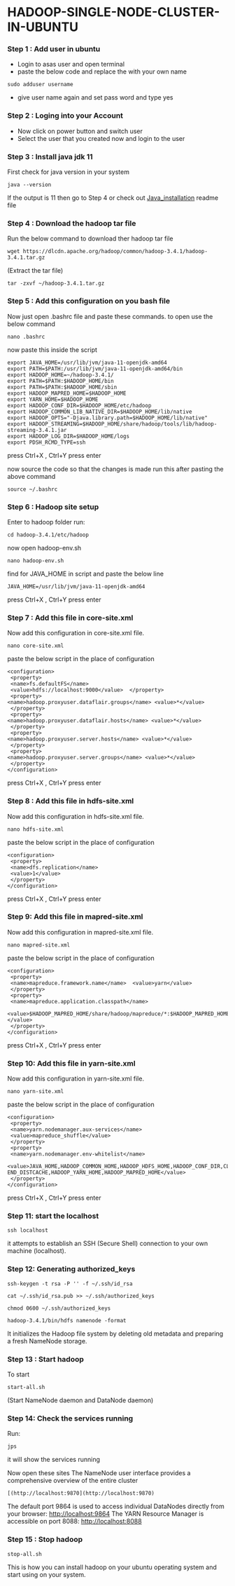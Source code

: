 # HADOOP-SINGLE-NODE-CLUSTER-IN-UBUNTU

### Step 1 : Add user in ubuntu 
- Login to asas user and open terminal
- paste the below code and replace the <username> with your own name
~~~shell
sudo adduser username
~~~
- give user name again and set pass word and type yes

### Step 2 : Loging into your Account
- Now click on power button and switch user
- Select the user that you created now and login to the user

### Step 3 : Install java jdk 11
First check for java version in your system 
~~~shell
java --version
~~~
If the output is 11 then go to Step 4
or check out [Java_installation](java_installation) readme file 

### Step 4 : Download the hadoop tar file 
Run the below command to download ther hadoop tar file 
~~~shell
wget https://dlcdn.apache.org/hadoop/common/hadoop-3.4.1/hadoop-3.4.1.tar.gz
~~~
(Extract the tar file)
~~~shell
tar -zxvf ~/hadoop-3.4.1.tar.gz 
~~~

### Step 5 : Add this configuration on you bash file

Now just open .bashrc file and paste these commands.
to open use the below command 
~~~shell
nano .bashrc
~~~
now paste this inside the script 
~~~shell
export JAVA_HOME=/usr/lib/jvm/java-11-openjdk-amd64 
export PATH=$PATH:/usr/lib/jvm/java-11-openjdk-amd64/bin 
export HADOOP_HOME=~/hadoop-3.4.1/ 
export PATH=$PATH:$HADOOP_HOME/bin 
export PATH=$PATH:$HADOOP_HOME/sbin 
export HADOOP_MAPRED_HOME=$HADOOP_HOME 
export YARN_HOME=$HADOOP_HOME 
export HADOOP_CONF_DIR=$HADOOP_HOME/etc/hadoop 
export HADOOP_COMMON_LIB_NATIVE_DIR=$HADOOP_HOME/lib/native 
export HADOOP_OPTS="-Djava.library.path=$HADOOP_HOME/lib/native" 
export HADOOP_STREAMING=$HADOOP_HOME/share/hadoop/tools/lib/hadoop-streaming-3.4.1.jar
export HADOOP_LOG_DIR=$HADOOP_HOME/logs 
export PDSH_RCMD_TYPE=ssh
~~~
press Ctrl+X , Ctrl+Y press enter

now source the code so that the changes is made
run this after pasting the above command
~~~shell
source ~/.bashrc
~~~
### Step 6 : Hadoop site setup

Enter to hadoop folder 
run:
~~~shell
cd hadoop-3.4.1/etc/hadoop
~~~
now open hadoop-env.sh
~~~shell
nano hadoop-env.sh
~~~
find for JAVA_HOME in script and paste the below line 
~~~shell
JAVA_HOME=/usr/lib/jvm/java-11-openjdk-amd64 
~~~
press Ctrl+X , Ctrl+Y press enter

### Step 7 : Add this file in core-site.xml

Now add this configuration in core-site.xml file.
~~~shell
nano core-site.xml
~~~
paste the below script in the place of configuration
~~~shell
<configuration> 
 <property> 
 <name>fs.defaultFS</name> 
 <value>hdfs://localhost:9000</value>  </property> 
 <property> 
<name>hadoop.proxyuser.dataflair.groups</name> <value>*</value> 
 </property> 
 <property> 
<name>hadoop.proxyuser.dataflair.hosts</name> <value>*</value> 
 </property> 
 <property> 
<name>hadoop.proxyuser.server.hosts</name> <value>*</value> 
 </property> 
 <property> 
<name>hadoop.proxyuser.server.groups</name> <value>*</value> 
 </property> 
</configuration>
~~~
press Ctrl+X , Ctrl+Y press enter

### Step 8 : Add this file in hdfs-site.xml
Now add this configuration in hdfs-site.xml file.
~~~shell
nano hdfs-site.xml
~~~
paste the below script in the place of configuration
~~~ shell
<configuration> 
 <property> 
 <name>dfs.replication</name> 
 <value>1</value> 
 </property> 
</configuration>
~~~
press Ctrl+X , Ctrl+Y press enter

### Step 9: Add this file in mapred-site.xml
Now add this configuration in mapred-site.xml file.
~~~shell
nano mapred-site.xml
~~~
paste the below script in the place of configuration
~~~shell
<configuration> 
 <property> 
 <name>mapreduce.framework.name</name>  <value>yarn</value> 
 </property> 
 <property>
 <name>mapreduce.application.classpath</name> 
  
<value>$HADOOP_MAPRED_HOME/share/hadoop/mapreduce/*:$HADOOP_MAPRED_HOME/share/hadoop/mapreduce/lib/*</value> 
 </property> 
</configuration>
~~~
press Ctrl+X , Ctrl+Y press enter

### Step 10: Add this file in yarn-site.xml
Now add this configuration in yarn-site.xml file.
~~~shell
nano yarn-site.xml
~~~
paste the below script in the place of configuration
~~~shell
<configuration> 
 <property> 
 <name>yarn.nodemanager.aux-services</name> 
 <value>mapreduce_shuffle</value> 
 </property> 
 <property> 
 <name>yarn.nodemanager.env-whitelist</name> 
  
<value>JAVA_HOME,HADOOP_COMMON_HOME,HADOOP_HDFS_HOME,HADOOP_CONF_DIR,CLASSPATH_PREP END_DISTCACHE,HADOOP_YARN_HOME,HADOOP_MAPRED_HOME</value> 
 </property> 
</configuration>
~~~
press Ctrl+X , Ctrl+Y press enter

### Step 11: start the localhost
~~~shell
ssh localhost
~~~
it attempts to establish an SSH (Secure Shell) connection to your own machine (localhost).

### Step 12: Generating authorized_keys 
~~~shell
ssh-keygen -t rsa -P '' -f ~/.ssh/id_rsa 
~~~
~~~shell
cat ~/.ssh/id_rsa.pub >> ~/.ssh/authorized_keys 
~~~
~~~shell
chmod 0600 ~/.ssh/authorized_keys 
~~~
~~~shell
hadoop-3.4.1/bin/hdfs namenode -format
~~~
It initializes the Hadoop file system by deleting old metadata and preparing a fresh NameNode storage.

### Step 13 : Start hadoop
To start

~~~shell
start-all.sh
~~~
(Start NameNode daemon and DataNode daemon) 

### Step 14: Check the services running
Run:
~~~shell
jps
~~~
it will show the services running 

Now open these sites
The NameNode user interface provides a comprehensive overview of the entire cluster
```
[(http://localhost:9870](http://localhost:9870)
```
The default port 9864 is used to access individual DataNodes directly from your browser:
[http://localhost:9864](http://localhost:9864)
The YARN Resource Manager is accessible on port 8088:
[http://localhost:8088](http://localhost:8088)

### Step 15 : Stop hadoop
~~~shell
stop-all.sh
~~~
This is how you can install hadoop on your ubuntu operating system and start using on your system.


